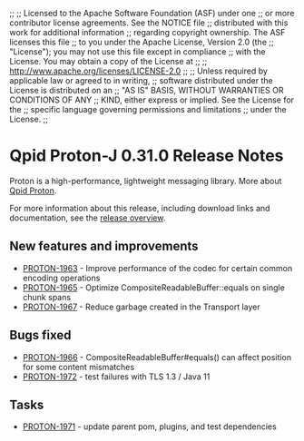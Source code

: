 ;;
;; Licensed to the Apache Software Foundation (ASF) under one
;; or more contributor license agreements.  See the NOTICE file
;; distributed with this work for additional information
;; regarding copyright ownership.  The ASF licenses this file
;; to you under the Apache License, Version 2.0 (the
;; "License"); you may not use this file except in compliance
;; with the License.  You may obtain a copy of the License at
;;
;;   http://www.apache.org/licenses/LICENSE-2.0
;;
;; Unless required by applicable law or agreed to in writing,
;; software distributed under the License is distributed on an
;; "AS IS" BASIS, WITHOUT WARRANTIES OR CONDITIONS OF ANY
;; KIND, either express or implied.  See the License for the
;; specific language governing permissions and limitations
;; under the License.
;;

# Qpid Proton-J 0.31.0 Release Notes

Proton is a high-performance, lightweight messaging library. More
about [Qpid Proton]({{site_url}}/proton/index.html).

For more information about this release, including download links and
documentation, see the [release overview](index.html).


## New features and improvements

 - [PROTON-1963](https://issues.apache.org/jira/browse/PROTON-1963) - Improve performance of the codec for certain common encoding operations
 - [PROTON-1965](https://issues.apache.org/jira/browse/PROTON-1965) - Optimize CompositeReadableBuffer::equals on single chunk spans
 - [PROTON-1967](https://issues.apache.org/jira/browse/PROTON-1967) - Reduce garbage created in the Transport layer

## Bugs fixed

 - [PROTON-1966](https://issues.apache.org/jira/browse/PROTON-1966) - CompositeReadableBuffer#equals() can affect position for some content mismatches
 - [PROTON-1972](https://issues.apache.org/jira/browse/PROTON-1972) - test failures with TLS 1.3 / Java 11

## Tasks

 - [PROTON-1971](https://issues.apache.org/jira/browse/PROTON-1971) - update parent pom, plugins, and test dependencies